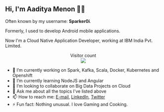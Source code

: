 ## Hi, I'm Aaditya Menon 👋🏻

<!--
**Sparker0i/Sparker0i** is a ✨ _special_ ✨ repository because its `README.md` (this file) appears on your GitHub profile.

Here are some ideas to get you started:

- 🔭 I’m currently working on ...
- 🌱 I’m currently learning ...
- 👯 I’m looking to collaborate on ...
- 🤔 I’m looking for help with ...
- 💬 Ask me about ...
- 📫 How to reach me: ...
- 😄 Pronouns: ...
- ⚡ Fun fact: ...
-->

Often known by my username: **Sparker0i**.

Formerly, I used to develop Android mobile applications. 

Now I'm a Cloud Native Application Developer, working at IBM India Pvt. Limited.

<p align="center"> 
  Visitor count<br>
  <img src="https://profile-counter.glitch.me/Sparker0i/count.svg" />
</p>

- 🔭 I’m currently working on Spark, Kafka, Scala, Docker, Kubernetes and Openshift
- 🌱 I’m currently learning NodeJS and Angular
- 👯 I’m looking to collaborate on Big Data Projects on Cloud
- 💬 Ask me about all the topics I've listed above
- 📫 How to reach me: [E-mail](mailto:aaditya@sparker0i.me), [LinkedIn](https://www.linkedin.com/in/sparker0i), [Twitter](https://twitter.com/Sparker0i)
- ⚡ Fun fact: Nothing unusual. I love Gaming and Cooking.
